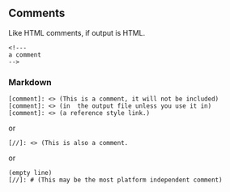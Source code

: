 ## Comments
Like HTML comments, if output is HTML.

```
<!---
a comment
-->
```
### Markdown

```
[comment]: <> (This is a comment, it will not be included)
[comment]: <> (in  the output file unless you use it in)
[comment]: <> (a reference style link.)
```
or
```
[//]: <> (This is also a comment.
```
or

```
(empty line)
[//]: # (This may be the most platform independent comment)
```

